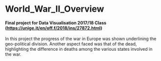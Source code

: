 # World_War_II_Overview

#### Final project for Data Visualisation 2017/18 Class (https://unige.it/en/off.f/2018/ins/27872.html)
In this project the progress of the war in Europe was shown underlining the geo-political division.
Another aspect faced was that of the dead, highlighting the difference in deaths among the various states involved in the war.
